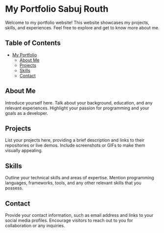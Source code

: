 # My Portfolio Sabuj Routh

Welcome to my portfolio website! This website showcases my projects, skills, and experiences. Feel free to explore and get to know more about me.

## Table of Contents

- [My Portfolio](#my-portfolio)
  - [About Me](#about-me)
  - [Projects](#projects)
  - [Skills](#skills)
  - [Contact](#contact)

## About Me

Introduce yourself here. Talk about your background, education, and any relevant experiences. Highlight your passion for programming and your goals as a developer.

## Projects

List your projects here, providing a brief description and links to their repositories or live demos. Include screenshots or GIFs to make them visually appealing.

## Skills

Outline your technical skills and areas of expertise. Mention programming languages, frameworks, tools, and any other relevant skills that you possess.

## Contact

Provide your contact information, such as email address and links to your social media profiles. Encourage visitors to reach out to you for collaboration or any inquiries.
